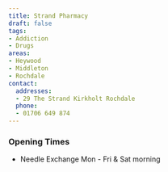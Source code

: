 ```yaml
---
title: Strand Pharmacy
draft: false
tags:
- Addiction
- Drugs
areas:
- Heywood
- Middleton
- Rochdale
contact:
  addresses:
  - 29 The Strand Kirkholt Rochdale
  phone:
  - 01706 649 874
---
```


### Opening Times
* Needle Exchange Mon - Fri & Sat morning